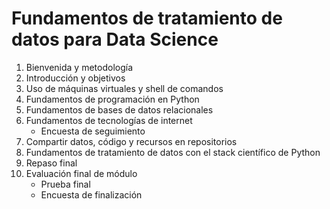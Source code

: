 # Fundamentos de tratamiento de datos para Data Science

1. Bienvenida y metodología
1. Introducción y objetivos
1. Uso de máquinas virtuales y shell de comandos
1. Fundamentos de programación en Python
1. Fundamentos de bases de datos relacionales
1. Fundamentos de tecnologías de internet
   * Encuesta de seguimiento
1. Compartir datos, código y recursos en repositorios
1. Fundamentos de tratamiento de datos con el stack científico de Python
1. Repaso final
1. Evaluación final de módulo
   * Prueba final
   * Encuesta de finalización
